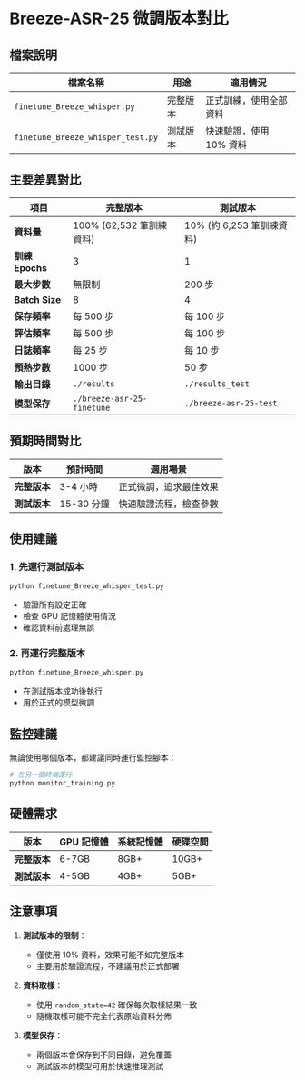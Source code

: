 # Breeze-ASR-25 微調版本對比

## 檔案說明

| 檔案名稱 | 用途 | 適用情況 |
|---------|------|---------|
| `finetune_Breeze_whisper.py` | 完整版本 | 正式訓練，使用全部資料 |
| `finetune_Breeze_whisper_test.py` | 測試版本 | 快速驗證，使用 10% 資料 |

## 主要差異對比

| 項目 | 完整版本 | 測試版本 |
|------|----------|----------|
| **資料量** | 100% (62,532 筆訓練資料) | 10% (約 6,253 筆訓練資料) |
| **訓練 Epochs** | 3 | 1 |
| **最大步數** | 無限制 | 200 步 |
| **Batch Size** | 8 | 4 |
| **保存頻率** | 每 500 步 | 每 100 步 |
| **評估頻率** | 每 500 步 | 每 100 步 |
| **日誌頻率** | 每 25 步 | 每 10 步 |
| **預熱步數** | 1000 步 | 50 步 |
| **輸出目錄** | `./results` | `./results_test` |
| **模型保存** | `./breeze-asr-25-finetune` | `./breeze-asr-25-test` |

## 預期時間對比

| 版本 | 預計時間 | 適用場景 |
|------|----------|----------|
| **完整版本** | 3-4 小時 | 正式微調，追求最佳效果 |
| **測試版本** | 15-30 分鐘 | 快速驗證流程，檢查參數 |

## 使用建議

### 1. 先運行測試版本
```bash
python finetune_Breeze_whisper_test.py
```
- 驗證所有設定正確
- 檢查 GPU 記憶體使用情況
- 確認資料前處理無誤

### 2. 再運行完整版本
```bash
python finetune_Breeze_whisper.py
```
- 在測試版本成功後執行
- 用於正式的模型微調

## 監控建議

無論使用哪個版本，都建議同時運行監控腳本：

```bash
# 在另一個終端運行
python monitor_training.py
```

## 硬體需求

| 版本 | GPU 記憶體 | 系統記憶體 | 硬碟空間 |
|------|------------|------------|----------|
| **完整版本** | 6-7GB | 8GB+ | 10GB+ |
| **測試版本** | 4-5GB | 4GB+ | 5GB+ |

## 注意事項

1. **測試版本的限制**：
   - 僅使用 10% 資料，效果可能不如完整版本
   - 主要用於驗證流程，不建議用於正式部署

2. **資料取樣**：
   - 使用 `random_state=42` 確保每次取樣結果一致
   - 隨機取樣可能不完全代表原始資料分佈

3. **模型保存**：
   - 兩個版本會保存到不同目錄，避免覆蓋
   - 測試版本的模型可用於快速推理測試 